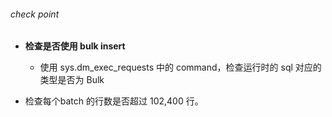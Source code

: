 ###### check point

- **检查是否使用 bulk insert**
  
  - 使用 sys.dm_exec_requests 中的 command，检查运行时的 sql 对应的类型是否为 Bulk 

- 检查每个batch 的行数是否超过 102,400 行。
